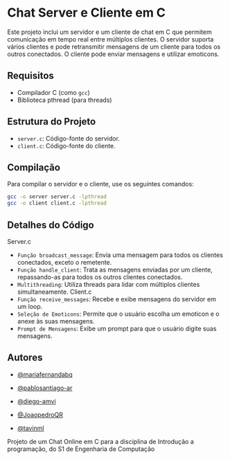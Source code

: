 # Chat Server e Cliente em C

Este projeto inclui um servidor e um cliente de chat em C que permitem comunicação em tempo real entre múltiplos clientes. O servidor suporta vários clientes e pode retransmitir mensagens de um cliente para todos os outros conectados. O cliente pode enviar mensagens e utilizar emoticons.

## Requisitos

- Compilador C (como `gcc`)
- Biblioteca pthread (para threads)

## Estrutura do Projeto

- `server.c`: Código-fonte do servidor.
- `client.c`: Código-fonte do cliente.

## Compilação

Para compilar o servidor e o cliente, use os seguintes comandos:

```bash
gcc -o server server.c -lpthread
gcc -o client client.c -lpthread
```
## Detalhes do Código
Server.c
- `Função broadcast_message`: Envia uma mensagem para todos os clientes conectados, exceto o remetente.
- `Função handle_client`: Trata as mensagens enviadas por um cliente, repassando-as para todos os outros clientes conectados.
- `Multithreading`: Utiliza threads para lidar com múltiplos clientes simultaneamente.
Client.c
- `Função receive_messages`: Recebe e exibe mensagens do servidor em um loop.
- `Seleção de Emoticons`: Permite que o usuário escolha um emoticon e o anexe às suas mensagens.
- `Prompt de Mensagens`: Exibe um prompt para que o usuário digite suas mensagens.

## Autores

- [@mariafernandabq](https://www.github.com/mariafernandabq)

- [@pablosantiago-ar](https://www.github.com/pablosantiago-ar)

- [@diego-amvi](https://www.github.com/diego-amvi)

- [@JoaopedroQR](https://www.github.com/JoaopedroQR)

- [@tavinml](https://www.github.com/tavinml)

Projeto de um Chat Online em C para a disciplina de Introdução a programação, do S1 de Engenharia de Computação
